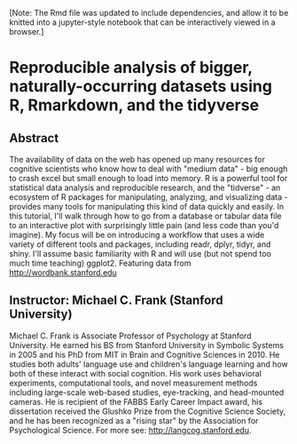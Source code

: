 [Note: The Rmd file was updated to include dependencies, and allow it to be knitted into a jupyter-style notebook that can be interactively viewed in a browser.]

# Reproducible analysis of bigger, naturally-occurring datasets using R, Rmarkdown, and the tidyverse

## Abstract
The availability of data on the web has opened up many resources for cognitive scientists who know how to deal with "medium data" - big enough to crash excel but small enough to load into memory. R is a powerful tool for statistical data analysis and reproducible research, and the "tidverse" - an ecosystem of R packages for manipulating, analyzing, and visualizing data - provides many tools for manipulating this kind of data quickly and easily. In this tutorial, I'll walk through how to go from a database or tabular data file to an interactive plot with surprisingly little pain (and less code than you'd imagine). My focus will be on introducing a workflow that uses a wide variety of different tools and packages, including readr, dplyr, tidyr, and shiny. I'll assume basic familiarity with R and will use (but not spend too much time teaching) ggplot2. Featuring data from http://wordbank.stanford.edu

## Instructor: Michael C. Frank (Stanford University)
Michael C. Frank is Associate Professor of Psychology at Stanford University. He earned his BS from Stanford University in Symbolic Systems in 2005 and his PhD from MIT in Brain and Cognitive Sciences in 2010. He studies both adults' language use and children's language learning and how both of these interact with social cognition. His work uses behavioral experiments, computational tools, and novel measurement methods including large-scale web-based studies, eye-tracking, and head-mounted cameras. He is recipient of the FABBS Early Career Impact award, his dissertation received the Glushko Prize from the Cognitive Science Society, and he has been recognized as a "rising star" by the Association for Psychological Science. For more see: http://langcog.stanford.edu.
